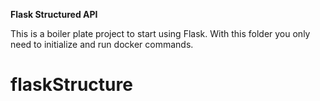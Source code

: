 **Flask Structured API**

This is a boiler plate project to start using Flask.
With this folder you only need to initialize and run docker commands.
# flaskStructure

